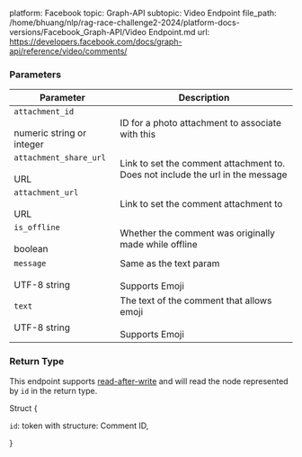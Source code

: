 platform: Facebook
topic: Graph-API
subtopic: Video Endpoint
file_path: /home/bhuang/nlp/rag-race-challenge2-2024/platform-docs-versions/Facebook_Graph-API/Video Endpoint.md
url: https://developers.facebook.com/docs/graph-api/reference/video/comments/

### Parameters

| Parameter | Description |
| --- | --- |
| `attachment_id`<br><br>numeric string or integer | ID for a photo attachment to associate with this |
| `attachment_share_url`<br><br>URL | Link to set the comment attachment to. Does not include the url in the message |
| `attachment_url`<br><br>URL | Link to set the comment attachment to |
| `is_offline`<br><br>boolean | Whether the comment was originally made while offline |
| `message`<br><br>UTF-8 string | Same as the text param<br><br>Supports Emoji |
| `text`<br><br>UTF-8 string | The text of the comment that allows emoji<br><br>Supports Emoji |

### Return Type

This endpoint supports [read-after-write](https://developers.facebook.com/docs/graph-api/advanced/#read-after-write) and will read the node represented by `id` in the return type.

Struct {

`id`: token with structure: Comment ID,

}